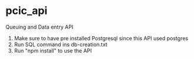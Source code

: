 # pcic_api
Queuing and Data entry API 

1. Make sure to have pre installed Postgresql since this API used postgres
2. Run SQL command ins db-creation.txt
3. Run "npm install" to use the API
